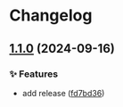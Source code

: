 # Changelog
## [1.1.0](https://github.com/pedro-costa22/front-nutrime/compare/v1.0.3...v1.1.0) (2024-09-16)


### ✨ Features

* add release ([fd7bd36](https://github.com/pedro-costa22/front-nutrime/commit/fd7bd36a213e3d64cd116eca34f0ab7023a63348))

